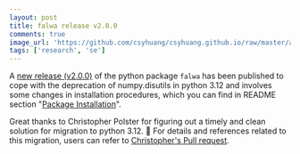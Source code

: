 ```yaml
---
layout: post
title: falwa release v2.0.0
comments: true
image_url: 'https://github.com/csyhuang/csyhuang.github.io/raw/master/assets/img/falwa_diagram.png'
tags: ['research', 'se']
---
```


A [new release (v2.0.0)](https://github.com/csyhuang/hn2016_falwa/releases/tag/v2.0.0) of the python package `falwa` has been published to cope with the deprecation of numpy.disutils in python 3.12 and involves some changes in installation procedures, which you can find in README section "[Package Installation](https://github.com/csyhuang/hn2016_falwa?tab=readme-ov-file#package-installation)".

Great thanks to Christopher Polster for figuring out a timely and clean solution for migration to python 3.12. 👏 For details and references related to this migration, users can refer to [Christopher's Pull request](https://github.com/csyhuang/hn2016_falwa/pull/126).

